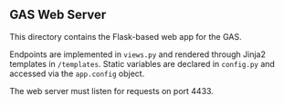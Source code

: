 ## GAS Web Server
This directory contains the Flask-based web app for the GAS.

Endpoints are implemented in `views.py` and rendered through Jinja2 templates in `/templates`. Static variables are declared in `config.py` and accessed via the `app.config` object.

The web server must listen for requests on port 4433.
